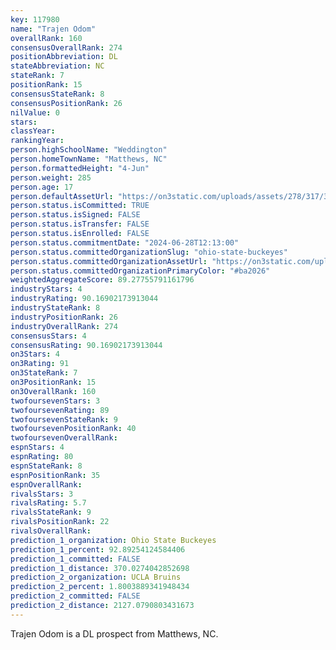 ```yaml
---
key: 117980
name: "Trajen Odom"
overallRank: 160
consensusOverallRank: 274
positionAbbreviation: DL
stateAbbreviation: NC
stateRank: 7
positionRank: 15
consensusStateRank: 8
consensusPositionRank: 26
nilValue: 0
stars: 
classYear: 
rankingYear: 
person.highSchoolName: "Weddington"
person.homeTownName: "Matthews, NC"
person.formattedHeight: "4-Jun"
person.weight: 285
person.age: 17
person.defaultAssetUrl: "https://on3static.com/uploads/assets/278/317/317278.jpg"
person.status.isCommitted: TRUE
person.status.isSigned: FALSE
person.status.isTransfer: FALSE
person.status.isEnrolled: FALSE
person.status.commitmentDate: "2024-06-28T12:13:00"
person.status.committedOrganizationSlug: "ohio-state-buckeyes"
person.status.committedOrganizationAssetUrl: "https://on3static.com/uploads/assets/126/150/150126.svg"
person.status.committedOrganizationPrimaryColor: "#ba2026"
weightedAggregateScore: 89.27755791161796
industryStars: 4
industryRating: 90.16902173913044
industryStateRank: 8
industryPositionRank: 26
industryOverallRank: 274
consensusStars: 4
consensusRating: 90.16902173913044
on3Stars: 4
on3Rating: 91
on3StateRank: 7
on3PositionRank: 15
on3OverallRank: 160
twofoursevenStars: 3
twofoursevenRating: 89
twofoursevenStateRank: 9
twofoursevenPositionRank: 40
twofoursevenOverallRank: 
espnStars: 4
espnRating: 80
espnStateRank: 8
espnPositionRank: 35
espnOverallRank: 
rivalsStars: 3
rivalsRating: 5.7
rivalsStateRank: 9
rivalsPositionRank: 22
rivalsOverallRank: 
prediction_1_organization: Ohio State Buckeyes
prediction_1_percent: 92.89254124584406
prediction_1_committed: FALSE
prediction_1_distance: 370.0274042852698
prediction_2_organization: UCLA Bruins
prediction_2_percent: 1.8003889341948434
prediction_2_committed: FALSE
prediction_2_distance: 2127.0790803431673
---
```

Trajen Odom is a DL prospect from Matthews, NC.